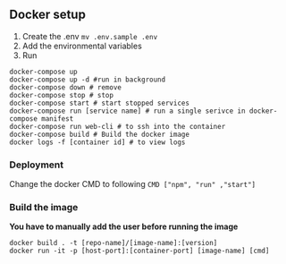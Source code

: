 Docker setup
------------
1. Create the .env
`mv .env.sample .env`
2. Add the environmental variables
3. Run 
```
docker-compose up
docker-compose up -d #run in background
docker-compose down # remove
docker-compose stop # stop
docker-compose start # start stopped services
docker-compose run [service name] # run a single serivce in docker-compose manifest
docker-compose run web-cli # to ssh into the container
docker-compose build # Build the docker image
docker logs -f [container id] # to view logs
```

### Deployment

Change the docker CMD to following
`CMD ["npm", "run" ,"start"]`

### Build the image

**You have to manually add the user before running the image**

```
docker build . -t [repo-name]/[image-name]:[version]
docker run -it -p [host-port]:[container-port] [image-name] [cmd]
```
